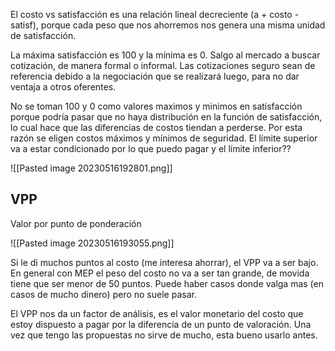 El costo vs satisfacción es una relación lineal decreciente (a + costo - satisf), porque cada peso que nos ahorremos nos genera una misma unidad de satisfacción.

La máxima satisfacción es 100 y la mínima es 0. Salgo al mercado a buscar cotización, de manera formal o informal. Las cotizaciones seguro sean de referencia debido a la negociación que se realizará luego, para no dar ventaja a otros oferentes.

No se toman 100 y 0 como valores maximos y minimos en satisfacción porque podría pasar que no haya distribución en la función de satisfacción, lo cual hace que las diferencias de costos tiendan a perderse. Por esta razón se eligen costos máximos y mínimos de seguridad. El límite superior va a estar condicionado por lo que puedo pagar y el límite inferior??

![[Pasted image 20230516192801.png]]

## VPP

Valor por punto de ponderación

![[Pasted image 20230516193055.png]]

Si le di muchos puntos al costo (me interesa ahorrar), el VPP va a ser bajo. En general con MEP el peso del costo no va a ser tan grande, de movida tiene que ser menor de 50 puntos. Puede haber casos donde valga mas (en casos de mucho dinero) pero no suele pasar.

El VPP nos da un factor de análisis, es el valor monetario del costo que estoy dispuesto a pagar por la diferencia de un punto de valoración. Una vez que tengo las propuestas no sirve de mucho, esta bueno usarlo antes.